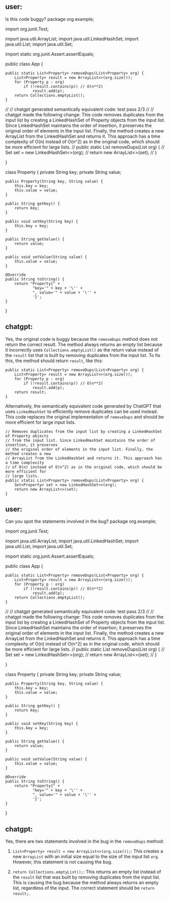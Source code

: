 

## user: 

Is this code buggy?
package org.example;

import org.junit.Test;

import java.util.ArrayList;
import java.util.LinkedHashSet;
import java.util.List;
import java.util.Set;

import static org.junit.Assert.assertEquals;

public class App {


    public static List<Property> removeDups(List<Property> org) {
        List<Property> result = new ArrayList<>(org.size());
        for (Property p : org)
            if (!result.contains(p)) // O(n**2)
                result.add(p);
        return Collections.emptyList();
    }

//    // chatgpt generated  semantically equivalent code: test pass 2/3
//    // chatgpt made the following change: This code removes duplicates from the input list by creating a LinkedHashSet of Property objects from the input list. Since LinkedHashSet maintains the order of insertion, it preserves the original order of elements in the input list. Finally, the method creates a new ArrayList from the LinkedHashSet and returns it. This approach has a time complexity of O(n) instead of O(n^2) as in the original code, which should be more efficient for large lists.
//    public static List<Property> removeDups(List<Property> org) {
//        Set<Property> set = new LinkedHashSet<>(org);
//        return new ArrayList<>(set);
//    }

}

class Property {
    private String key;
    private String value;

    public Property(String key, String value) {
        this.key = key;
        this.value = value;
    }

    public String getKey() {
        return key;
    }

    public void setKey(String key) {
        this.key = key;
    }

    public String getValue() {
        return value;
    }

    public void setValue(String value) {
        this.value = value;
    }

    @Override
    public String toString() {
        return "Property{" +
                "key='" + key + '\'' +
                ", value='" + value + '\'' +
                '}';
    }
}

## chatgpt: 

Yes, the original code is buggy because the `removeDups` method does not return the correct result. The method always returns an empty list because it incorrectly uses `Collections.emptyList()` as the return value instead of the `result` list that is built by removing duplicates from the input list. To fix this, the method should return `result`, like this:

```
public static List<Property> removeDups(List<Property> org) {
    List<Property> result = new ArrayList<>(org.size());
    for (Property p : org)
        if (!result.contains(p)) // O(n**2)
            result.add(p);
    return result;
}
```

Alternatively, the semantically equivalent code generated by ChatGPT that uses `LinkedHashSet` to efficiently remove duplicates can be used instead. This code replaces the original implementation of `removeDups` and should be more efficient for large input lists.

```
// Removes duplicates from the input list by creating a LinkedHashSet of Property objects
// from the input list. Since LinkedHashSet maintains the order of insertion, it preserves
// the original order of elements in the input list. Finally, the method creates a new
// ArrayList from the LinkedHashSet and returns it. This approach has a time complexity
// of O(n) instead of O(n^2) as in the original code, which should be more efficient for
// large lists.
public static List<Property> removeDups(List<Property> org) {
    Set<Property> set = new LinkedHashSet<>(org);
    return new ArrayList<>(set);
}
```

## user: 

Can you spot the statements involved in the bug?
package org.example;

import org.junit.Test;

import java.util.ArrayList;
import java.util.LinkedHashSet;
import java.util.List;
import java.util.Set;

import static org.junit.Assert.assertEquals;

public class App {


    public static List<Property> removeDups(List<Property> org) {
        List<Property> result = new ArrayList<>(org.size());
        for (Property p : org)
            if (!result.contains(p)) // O(n**2)
                result.add(p);
        return Collections.emptyList();
    }

//    // chatgpt generated  semantically equivalent code: test pass 2/3
//    // chatgpt made the following change: This code removes duplicates from the input list by creating a LinkedHashSet of Property objects from the input list. Since LinkedHashSet maintains the order of insertion, it preserves the original order of elements in the input list. Finally, the method creates a new ArrayList from the LinkedHashSet and returns it. This approach has a time complexity of O(n) instead of O(n^2) as in the original code, which should be more efficient for large lists.
//    public static List<Property> removeDups(List<Property> org) {
//        Set<Property> set = new LinkedHashSet<>(org);
//        return new ArrayList<>(set);
//    }

}

class Property {
    private String key;
    private String value;

    public Property(String key, String value) {
        this.key = key;
        this.value = value;
    }

    public String getKey() {
        return key;
    }

    public void setKey(String key) {
        this.key = key;
    }

    public String getValue() {
        return value;
    }

    public void setValue(String value) {
        this.value = value;
    }

    @Override
    public String toString() {
        return "Property{" +
                "key='" + key + '\'' +
                ", value='" + value + '\'' +
                '}';
    }
}

## chatgpt: 

Yes, there are two statements involved in the bug in the `removeDups` method:

1. `List<Property> result = new ArrayList<>(org.size());`: This creates a new `ArrayList` with an initial size equal to the size of the input list `org`. However, this statement is not causing the bug.

2. `return Collections.emptyList();`: This returns an empty list instead of the `result` list that was built by removing duplicates from the input list. This is causing the bug because the method always returns an empty list, regardless of the input. The correct statement should be `return result;`.